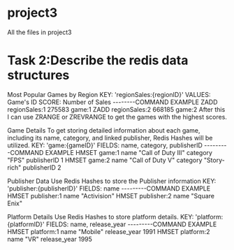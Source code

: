 # project3
All the files in project3

# Task 2:Describe the redis data structures
Most Popular Games by Region
KEY: 'regionSales:{regionID}'
VALUES: Game's ID
SCORE: Number of Sales
--------COMMAND EXAMPLE
ZADD regionSales:1 275583 game:1
ZADD regionSales:2 668185 game:2
After this I can use ZRANGE or ZREVRANGE to get the games with the highest scores.

Game Details
To get storing detailed information about each game, including its name, category, and linked publisher, Redis Hashes will be utilized. 
KEY: 'game:{gameID}'
FIELDS: name, category, publisherID
---------COMMAND EXAMPLE
HMSET game:1 name "Call of Duty III" category "FPS" publisherID 1
HMSET game:2 name "Call of Duty V" category "Story-rich" publisherID 2

Publisher Data
Use Redis Hashes to store the Publisher information
KEY: 'publisher:{publisherID}'
FIELDS: name
---------COMMAND EXAMPLE
HMSET publisher:1 name "Activision"
HMSET publisher:2 name "Square Enix"

Platform Details
Use Redis Hashes to store platform details.
KEY: 'platform:{platformID}'
FIELDS: name, release_year
---------COMMAND EXAMPLE
HMSET platform:1 name "Mobile" release_year 1991
HMSET platform:2 name "VR" release_year 1995
